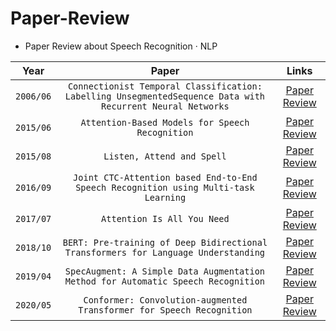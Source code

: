 # Paper-Review
 - Paper Review about Speech Recognition · NLP    
  
   
|Year|Paper|Links|
|:---:|:---:|:---:|
|`2006/06`|`Connectionist Temporal Classification: Labelling UnsegmentedSequence Data with Recurrent Neural Networks`|[Paper](https://www.cs.toronto.edu/~graves/icml_2006.pdf) [Review](https://github.com/hasangchun/Paper-Review/blob/main/Review/Connectionist%20Temporal%20Classification.pdf)|
|`2015/06`|`Attention-Based Models for Speech Recognition`|[Paper](https://arxiv.org/pdf/1506.07503.pdf) [Review](https://github.com/hasangchun/Paper-Review/blob/main/Review/Attention-Based%20Models%20for%20Speech%20Recognition.md)|
|`2015/08`|`Listen, Attend and Spell`|[Paper](https://arxiv.org/pdf/1508.01211.pdf) [Review](https://github.com/hasangchun/Paper-Review/blob/main/Review/Listen%2C%20Attend%20and%20Spell.pdf)|
|`2016/09`|`Joint CTC-Attention based End-to-End Speech Recognition using Multi-task Learning`|[Paper](https://arxiv.org/pdf/1609.06773.pdf) [Review](https://github.com/hasangchun/Paper-Review/blob/main/Review/JOINT%20CTC-ATTENTION%20BASED%20END-TO-END%20SPEECH%20RECOGNITION.md)|
|`2017/07`|`Attention Is All You Need`|[Paper](https://arxiv.org/pdf/1706.03762.pdf) [Review](https://github.com/hasangchun/Paper-Review/blob/main/Review/Attention%20Is%20All%20You%20Need.md)|
|`2018/10`|`BERT: Pre-training of Deep Bidirectional Transformers for Language Understanding`|[Paper](https://arxiv.org/pdf/1810.04805.pdf) [Review](https://github.com/hasangchun/Paper-Review/blob/main/Review/BERT_%20Pre-training%20of%20Deep%20Bidirectional%20Transformers%20for%20Language%20Understanding.md)|
|`2019/04`|`SpecAugment: A Simple Data Augmentation Method for Automatic Speech Recognition`|[Paper](https://arxiv.org/pdf/1904.08779.pdf) [Review](https://github.com/hasangchun/Paper-Review/blob/main/Review/SpecAugment_%20A%20Simple%20Data%20Augmentation%20Method%20for%20Automatic%20Speech%20Recognition.md)|
|`2020/05`|`Conformer: Convolution-augmented Transformer for Speech Recognition`|[Paper](https://arxiv.org/abs/2005.08100) [Review](https://github.com/hasangchun/Paper-Review/blob/main/Review/Conformer.md)|
 
